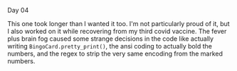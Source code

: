 Day 04

This one took longer than I wanted it too.
I'm not particularly proud of it, but I also worked on it while recovering from my third covid vaccine. The fever plus
brain fog caused some strange decisions in the code like actually writing `BingoCard.pretty_print()`, the ansi coding to
actually bold the numbers, and the regex to strip the very same encoding from the marked numbers.